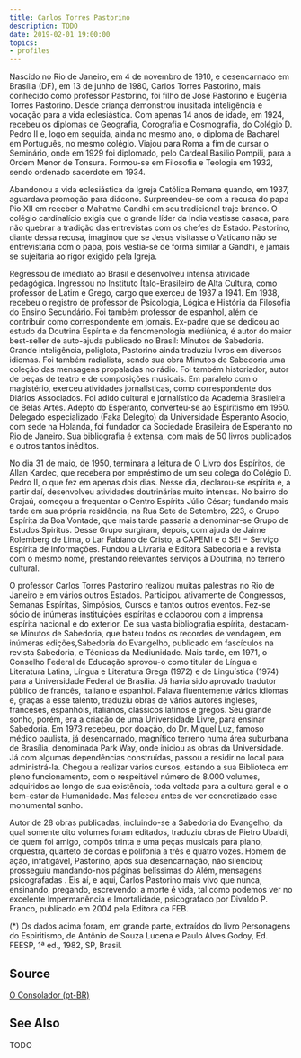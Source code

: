 ```yaml
---
title: Carlos Torres Pastorino
description: TODO
date: 2019-02-01 19:00:00
topics: 
- profiles
---
```



Nascido no Rio de Janeiro, em 4 de novembro de 1910, e desencarnado em Brasília (DF), em 13 de junho de 1980, Carlos Torres Pastorino, mais conhecido como professor Pastorino, foi filho de José Pastorino e Eugênia Torres Pastorino. Desde criança demonstrou inusitada inteligência e vocação para a vida eclesiástica. Com apenas 14 anos de idade, em 1924, recebeu os diplomas de Geografia, Corografia e Cosmografia, do Colégio D. Pedro II e, logo em seguida, ainda no mesmo ano, o diploma de Bacharel em Português, no mesmo colégio. Viajou para Roma a fim de cursar o Seminário, onde em 1929 foi diplomado, pelo Cardeal Basilio Pompili, para a Ordem Menor de Tonsura. Formou-se em Filosofia e Teologia em 1932, sendo ordenado sacerdote em 1934. 

Abandonou a vida eclesiástica da Igreja Católica Romana quando, em 1937, aguardava promoção para diácono. Surpreendeu-se com a recusa do papa Pio XII em receber o Mahatma Gandhi em seu tradicional traje branco. O colégio cardinalício exigia que o grande líder da Índia vestisse casaca, para não quebrar a tradição das entrevistas com os chefes de Estado. Pastorino, diante dessa recusa, imaginou que se Jesus visitasse o Vaticano não se entrevistaria com o papa, pois  vestia-se de forma similar a Gandhi, e jamais se sujeitaria ao rigor exigido pela Igreja.

Regressou de imediato ao Brasil e desenvolveu intensa atividade pedagógica. Ingressou no Instituto Ítalo-Brasileiro de Alta Cultura, como professor de Latim e Grego, cargo que exerceu de 1937 a 1941. Em 1938, recebeu o registro de professor de Psicologia, Lógica e História da Filosofia do Ensino Secundário. Foi também professor de espanhol, além de contribuir como correspondente em jornais. Ex-padre que se dedicou ao estudo da Doutrina Espírita e da fenomenologia mediúnica, é autor do maior best-seller de auto-ajuda publicado no Brasil: Minutos de Sabedoria. Grande inteligência, poliglota, Pastorino ainda traduziu livros em diversos idiomas. Foi também radialista, sendo sua obra Minutos de Sabedoria uma coleção das mensagens propaladas no rádio. Foi também historiador, autor de peças de teatro e de composições musicais. Em paralelo com o magistério, exerceu atividades jornalísticas, como correspondente dos Diários Associados. Foi adido cultural e jornalístico da Academia Brasileira de Belas Artes. Adepto do Esperanto, converteu-se ao Espiritismo em 1950. Delegado especializado (Faka Delegito) da Universidade Esperanto Asocio, com sede na Holanda, foi fundador da Sociedade Brasileira de Esperanto no Rio de Janeiro. Sua bibliografia é extensa, com mais de 50 livros publicados e outros tantos inéditos.

No dia 31 de maio, de 1950, terminara a leitura de O Livro dos Espíritos, de Allan Kardec, que recebera por empréstimo de um seu colega do Colégio D. Pedro II, o que fez em apenas dois dias. Nesse dia, declarou-se espírita e, a partir daí, desenvolveu atividades doutrinárias muito intensas. No bairro do Grajaú, começou a frequentar o Centro Espírita Júlio César; fundando mais tarde em sua própria residência, na Rua Sete de Setembro, 223, o Grupo Espírita da Boa Vontade, que mais tarde passaria a denominar-se Grupo de Estudos Spiritus. Desse Grupo surgiram, depois, com ajuda de Jaime Rolemberg de Lima, o Lar Fabiano de Cristo, a CAPEMI e o SEI − Serviço Espírita de Informações. Fundou a Livraria e Editora Sabedoria e a revista com o mesmo nome, prestando relevantes serviços à Doutrina, no terreno cultural.

O professor Carlos Torres Pastorino realizou muitas palestras no Rio de Janeiro e em vários outros Estados. Participou ativamente de Congressos, Semanas Espíritas, Simpósios, Cursos e tantos outros eventos. Fez-se sócio de inúmeras instituições espíritas e colaborou com a imprensa espírita nacional e do exterior. De sua vasta bibliografia espírita, destacam-se Minutos de Sabedoria, que bateu todos os recordes de vendagem, em inúmeras edições,Sabedoria do Evangelho, publicado em fascículos na revista Sabedoria, e Técnicas da Mediunidade. Mais tarde, em 1971, o Conselho Federal de Educação aprovou-o como titular de Língua e Literatura Latina, Língua e Literatura Grega (1972) e de Linguística (1974) para a Universidade Federal de Brasília. Já havia sido aprovado tradutor público de francês, italiano e espanhol. Falava fluentemente vários idiomas e, graças a esse talento, traduziu obras de vários autores ingleses, franceses, espanhóis, italianos, clássicos latinos e gregos. Seu grande sonho, porém, era a criação de uma Universidade Livre, para ensinar Sabedoria. Em 1973 recebeu, por doação, do Dr. Miguel Luz, famoso médico paulista, já desencarnado, magnífico terreno numa área suburbana de Brasília, denominada Park Way, onde iniciou as obras da Universidade. Já com algumas dependências construídas, passou a residir no local para administrá-la. Chegou a realizar vários cursos, estando a sua Biblioteca em pleno funcionamento, com o respeitável número de 8.000 volumes, adquiridos ao longo de sua existência, toda voltada para a cultura geral e o bem-estar da Humanidade. Mas faleceu antes de ver concretizado esse monumental sonho.

Autor de 28 obras publicadas, incluindo-se a Sabedoria do Evangelho, da qual somente oito volumes foram editados, traduziu obras de Pietro Ubaldi, de quem foi amigo, compôs trinta e uma peças musicais para piano, orquestra, quarteto de cordas e polifonia a três e quatro vozes. Homem de ação, infatigável, Pastorino, após sua desencarnação, não silenciou; prosseguiu mandando-nos páginas belíssimas do Além, mensagens psicografadas . Eis aí, e aqui, Carlos Pastorino mais vivo que nunca, ensinando, pregando, escrevendo: a morte é vida, tal como podemos ver no excelente Impermanência e Imortalidade, psicografado por Divaldo P. Franco, publicado em 2004 pela Editora da FEB.

(*) Os dados acima foram, em grande parte, extraídos do livro Personagens do Espiritismo, de Antônio de Souza Lucena e Paulo Alves Godoy, Ed. FEESP, 1ª ed., 1982, SP, Brasil. 

## Source
[O Consolador (pt-BR)](http://www.oconsolador.com.br/linkfixo/biografias/carlospastorini.html)

## See Also
TODO


